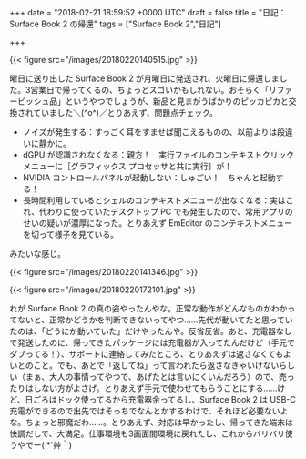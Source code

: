 
+++
date = "2018-02-21 18:59:52 +0000 UTC"
draft = false
title = "日記：Surface Book 2 の帰還"
tags = ["Surface Book 2","日記"]

+++


{{< figure src="/images/20180220140515.jpg"  >}}

曜日に送り出した Surface Book 2 が月曜日に発送され、火曜日に帰還しました。3営業日で帰ってくるの、ちょっとスゴいかもしれない。おそらく「リファービッシュ品」というやつでしょうが、新品と見まがうばかりのピッカピカと交換されていました＼(^o^)／とりあえず、問題点チェック。

<ul>
<li>ノイズが発生する：すっごく耳をすませば聞こえるものの、以前よりは段違いに静かに。</li>
<li>dGPU が認識されなくなる：親方！　実行ファイルのコンテキストクリックメニューに［グラフィックス プロセッサと共に実行］が！</li>
<li>NVIDIA コントロールパネルが起動しない：しゅごい！　ちゃんと起動する！</li>
<li>長時間利用しているとシェルのコンテキストメニューが出なくなる：実はこれ、代わりに使っていたデスクトップ PC でも発生したので、常用アプリのせいの疑いが濃厚になった。とりあえず EmEditor のコンテキストメニューを切って様子を見ている。</li>
</ul>みたいな感じ。

{{< figure src="/images/20180220141346.jpg"  >}}

{{< figure src="/images/20180220172101.jpg"  >}}

れが Surface Book 2 の真の姿やったんやな。正常な動作がどんなものかわかってないと、正常かどうかを判断できないってやつ……先代が動いてたと思っていたのは、「どうにか動いていた」だけやったんや。反省反省。あと、充電器なしで発送したのに、帰ってきたパッケージには充電器が入ってたんだけど（手元でダブってる！）、サポートに連絡してみたところ、とりあえずは返さなくてもよいとのこと。でも、あとで「返してね」って言われたら返さなきゃいけないらしい（まぁ、大人の事情ってやつで、あげたとは言いにくいんだろう）ので、売ったりはしない方がよさげ。とりあえず手元で使わせてもらうことにする……けど、日ごろはドック使ってるから充電器余ってるし、Surface Book 2 は USB-C 充電ができるので出先ではそっちでなんとかするわけで、それほど必要ないよな。ちょっと邪魔だわ……。とりあえず、対応は早かったし、帰ってきた端末は快調だしで、大満足。仕事環境も3画面間環境に戻れたし、これからバリバリ使うやでー( *´艸｀)


